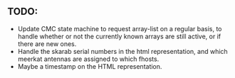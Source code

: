 TODO:
-----

- Update CMC state machine to request array-list on a regular basis, to handle whether or not the currently known arrays are still active, or if there are new ones.
- Handle the skarab serial numbers in the html representation, and which meerkat antennas are assigned to which fhosts.
- Maybe a timestamp on the HTML representation.

